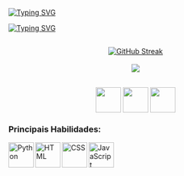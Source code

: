 [![Typing SVG](https://readme-typing-svg.herokuapp.com?font=Fira+Code&pause=1000&color=8B1D9C&center=falso&vCenter=falso&repeat=verdadeiro&random=falso&width=435&lines=Ol%C3%A1%2C+eu+sou+a+Gabriela+Schubert+%F0%9F%91%8B)](https://git.io/typing-svg)

[![Typing SVG](https://readme-typing-svg.herokuapp.com?font=Rob%C3%B4&size=15&pause=1000&color=CB65F7&center=falso&vCenter=falso&repeat=verdadeiro&random=falso&width=435&lines=%F0%9F%98%84+Bacharelanda+em+Sistemas+de+Informa%C3%A7%C3%A3o)](https://git.io/typing-svg)

  ##

<div align="center">
  <a href="https://git.io/streak-stats"><img src="https://streak-stats.demolab.com?user=GabrielaSchubert&theme=midnight-purple&hide_border=falso" alt="GitHub Streak" /></a>
</div>

<br>

<div align="center"> <img src="https://github-readme-stats.vercel.app/api/top-langs/?username=GabrielaSchubert&theme=vue-dark&show_icons=true&hide_border=true&layout=compact">
</div>

##

<div align="center"> 
  <a href="https://instagram.com/gabriela_schubert" target="_blank">
  <img align="center" height="50" width="50" src="https://github.com/GabrielaSchubert/GabrielaSchubert/assets/130176270/a8dd6d5e-a5b9-42e9-b906-c4c44861f6e6"></a>
 
  <a href="mailto:gabrielaschubert172@gmail.com" target="_blank">
  <img align="center" height="50" width="50" src="https://github.com/GabrielaSchubert/GabrielaSchubert/assets/130176270/c3f5f355-da10-4cdc-98f3-28a2d1181aea"></a>
  
  <a href="https://www.linkedin.com/in/gabriela-schubert-630741271" target="_blank">
  <img align="center" height="50" width="50" src="https://github.com/GabrielaSchubert/GabrielaSchubert/assets/130176270/65dce5ce-0cd5-4f07-a3f6-d1a5bccb0177"></a> 
</div>

### Principais Habilidades:

<div align="left">
  <img align="left" alt="Python" height="50" width="50" src="https://github.com/GabrielaSchubert/GabrielaSchubert/assets/130176270/d778a858-16c9-4038-bb9b-7938ca0ac853">
  <img align="left" alt="HTML" height="50" width="50" src="https://github.com/GabrielaSchubert/GabrielaSchubert/assets/130176270/5c5a5fc7-a847-43e2-ad3d-af01beeed09d">
  <img align="left" alt="CSS" height="50" width="50" src="https://github.com/GabrielaSchubert/GabrielaSchubert/assets/130176270/04ccc078-fd8c-4339-94c9-949b6ff3eb57">
  <img align="left" alt="JavaScript" height="50" width="50" src="https://github.com/GabrielaSchubert/GabrielaSchubert/assets/130176270/6a970d5e-f0e9-4692-b9fb-eb8a9239d777">
</div>

